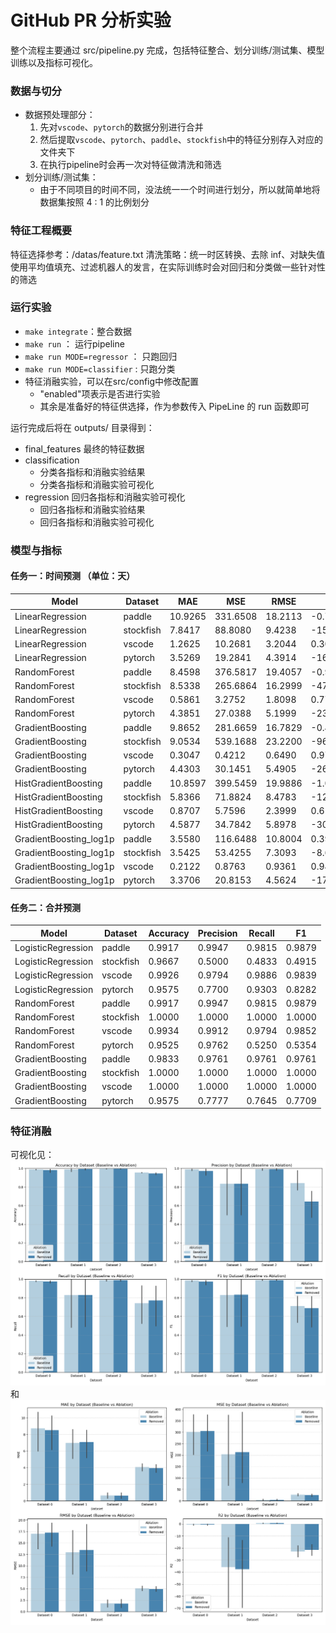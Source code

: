 # GitHub PR 分析实验
整个流程主要通过 src/pipeline.py 完成，包括特征整合、划分训练/测试集、模型训练以及指标可视化。
### 数据与切分
- 数据预处理部分：
  1. 先对`vscode`、`pytorch`的数据分别进行合并
  2. 然后提取`vscode`、`pytorch`、`paddle`、`stockfish`中的特征分别存入对应的文件夹下
  3. 在执行pipeline时会再一次对特征做清洗和筛选
- 划分训练/测试集：
  - 由于不同项目的时间不同，没法统一一个时间进行划分，所以就简单地将数据集按照 4 : 1 的比例划分

### 特征工程概要
特征选择参考：/datas/feature.txt
清洗策略：统一时区转换、去除 inf、对缺失值使用平均值填充、过滤机器人的发言，在实际训练时会对回归和分类做一些针对性的筛选

### 运行实验
- `make integrate`：整合数据
- `make run` ： 运行pipeline
- `make run MODE=regressor` ： 只跑回归
- `make run MODE=classifier` : 只跑分类
- 特征消融实验，可以在src/config中修改配置
  - "enabled"项表示是否进行实验
  - 其余是准备好的特征供选择，作为参数传入 PipeLine 的 run 函数即可

运行完成后将在 outputs/ 目录得到：
- final_features 最终的特征数据
- classification
  - 分类各指标和消融实验结果
  - 分类各指标和消融实验可视化
- regression 回归各指标和消融实验可视化
  - 回归各指标和消融实验结果
  - 回归各指标和消融实验可视化

### 模型与指标
#### 任务一：时间预测 （单位：天）
| Model                  | Dataset   | MAE     | MSE      | RMSE    | R²       |
| ---------------------- | --------- | ------- | -------- | ------- | -------- |
| LinearRegression       | paddle    | 10.9265 | 331.6508 | 18.2113 | -0.7306  |
| LinearRegression       | stockfish | 7.8417  | 88.8080  | 9.4238  | -15.0970 |
| LinearRegression       | vscode    | 1.2625  | 10.2681  | 3.2044  | 0.3081   |
| LinearRegression       | pytorch   | 3.5269  | 19.2841  | 4.3914  | -16.3508 |
| RandomForest           | paddle    | 8.4598  | 376.5817 | 19.4057 | -0.9651  |
| RandomForest           | stockfish | 8.5338  | 265.6864 | 16.2999 | -47.1572 |
| RandomForest           | vscode    | 0.5861  | 3.2752   | 1.8098  | 0.7793   |
| RandomForest           | pytorch   | 4.3851  | 27.0388  | 5.1999  | -23.3280 |
| GradientBoosting       | paddle    | 9.8652  | 281.6659 | 16.7829 | -0.4698  |
| GradientBoosting       | stockfish | 9.0534  | 539.1688 | 23.2200 | -96.7276 |
| GradientBoosting       | vscode    | 0.3047  | 0.4212   | 0.6490  | 0.9716   |
| GradientBoosting       | pytorch   | 4.4303  | 30.1451  | 5.4905  | -26.1229 |
| HistGradientBoosting   | paddle    | 10.8597 | 399.5459 | 19.9886 | -1.0849  |
| HistGradientBoosting   | stockfish | 5.8366  | 71.8824  | 8.4783  | -12.0291 |
| HistGradientBoosting   | vscode    | 0.8707  | 5.7596   | 2.3999  | 0.6119   |
| HistGradientBoosting   | pytorch   | 4.5877  | 34.7842  | 5.8978  | -30.2969 |
| GradientBoosting_log1p | paddle    | 3.5580  | 116.6488 | 10.8004 | 0.3913   |
| GradientBoosting_log1p | stockfish | 3.5425  | 53.4255  | 7.3093  | -8.6837  |
| GradientBoosting_log1p | vscode    | 0.2122  | 0.8763   | 0.9361  | 0.9410   |
| GradientBoosting_log1p | pytorch   | 3.3706  | 20.8153  | 4.5624  | -17.7285 |

#### 任务二：合并预测
| Model              | Dataset   | Accuracy | Precision | Recall | F1     |
| ------------------ | --------- | -------- | --------- | ------ | ------ |
| LogisticRegression | paddle    | 0.9917   | 0.9947    | 0.9815 | 0.9879 |
| LogisticRegression | stockfish | 0.9667   | 0.5000    | 0.4833 | 0.4915 |
| LogisticRegression | vscode    | 0.9926   | 0.9794    | 0.9886 | 0.9839 |
| LogisticRegression | pytorch   | 0.9575   | 0.7700    | 0.9303 | 0.8282 |
| RandomForest       | paddle    | 0.9917   | 0.9947    | 0.9815 | 0.9879 |
| RandomForest       | stockfish | 1.0000   | 1.0000    | 1.0000 | 1.0000 |
| RandomForest       | vscode    | 0.9934   | 0.9912    | 0.9794 | 0.9852 |
| RandomForest       | pytorch   | 0.9525   | 0.9762    | 0.5250 | 0.5354 |
| GradientBoosting   | paddle    | 0.9833   | 0.9761    | 0.9761 | 0.9761 |
| GradientBoosting   | stockfish | 1.0000   | 1.0000    | 1.0000 | 1.0000 |
| GradientBoosting   | vscode    | 1.0000   | 1.0000    | 1.0000 | 1.0000 |
| GradientBoosting   | pytorch   | 0.9575   | 0.7777    | 0.7645 | 0.7709 |

### 特征消融
可视化见：![classification_ablation_compare.png](output/classification/classification_ablation_compare.png)和![regression_ablation_compare.png](output/regression/regression_ablation_compare.png)
